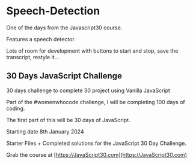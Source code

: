 # Speech-Detection

One of the days from the Javascript30 course.

Features a speech detector.

Lots of room for development with buttons to start and stop, save the transcript, restyle it...

## 30 Days JavaScript Challenge

30 days challenge to complete 30 project using Vanilla JavaScript

Part of the #womenwhocode challenge, I will be completing 100 days of coding.

The first part of this will be 30 days of JavaScript.

Starting date 8th January 2024

Starter Files + Completed solutions for the JavaScript 30 Day Challenge.

Grab the course at [https://JavaScript30.com](https://JavaScript30.com)